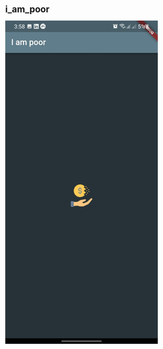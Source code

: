# i_am_poor

![Finished App](https://github.com/fetian-debug/fetian-flutter/blob/main/images/poor.png)


